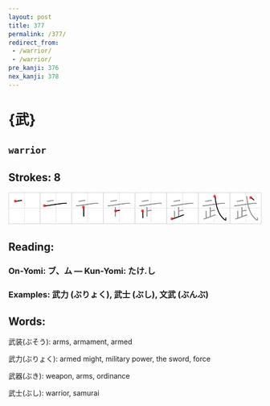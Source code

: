 ```yaml
---
layout: post
title: 377
permalink: /377/
redirect_from:
 - /warrior/
 - /warrior/
pre_kanji: 376
nex_kanji: 378
---
```


# {武}

## `warrior`

## Strokes: 8

<div class="stroke"><img src="../images/E6ADA6.png" /></div>

## Reading:

### On-Yomi: ブ、ム &mdash; Kun-Yomi: たけ.し

### Examples: 武力 (ぶりょく), 武士 (ぶし), 文武 (ぶんぶ)

## Words:

武装(ぶそう): arms, armament, armed

武力(ぶりょく): armed might, military power, the sword, force

武器(ぶき): weapon, arms, ordinance

武士(ぶし): warrior, samurai
